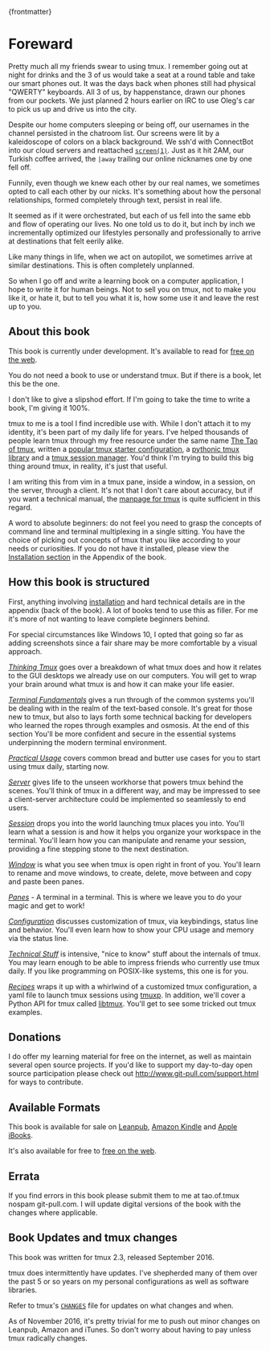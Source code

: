 
{frontmatter}

# Foreward 

Pretty much all my friends swear to using tmux. I remember going out at night
for drinks and the 3 of us would take a seat at a round table and take our smart
phones out. It was the days back when phones still had physical "QWERTY" keyboards.
All 3 of us, by happenstance, drawn our phones from our pockets. We just planned 2
hours earlier on IRC to use Oleg's car to pick us up and drive us into the city.

Despite our home computers sleeping or being off, our usernames in the channel
persisted in the chatroom list. Our screens were lit by a kaleidoscope of colors
on a black background. We ssh'd with ConnectBot into our cloud servers and
reattached [`screen(1)`](https://en.wikipedia.org/wiki/GNU_Screen). Just as it
hit 2AM, our Turkish coffee arrived, the `|away` trailing our online nicknames
one by one fell off.

Funnily, even though we knew each other by our real names, we sometimes opted to
call each other by our nicks. It's something about how the personal
relationships, formed completely through text, persist in real life.

It seemed as if it were orchestrated, but each of us fell into the same ebb and
flow of operating our lives. No one told us to do it, but inch by inch we
incrementally optimized our lifestyles personally and professionally to arrive
at destinations that felt eerily alike.

Like many things in life, when we act on autopilot, we sometimes arrive at
similar destinations. This is often completely unplanned.

So when I go off and write a learning book on a computer application, I hope
to write it for human beings. Not to sell you on tmux, not to make you like
it, or hate it, but to tell you what it is, how some use it and leave the rest
up to you.

## About this book

This book is currently under development. It's available to read for
[free on the web](https://leanpub.com/the-tao-of-tmux/read).

You do not need a book to use or understand tmux. But if there is a book, let
this be the one.

I don't like to give a slipshod effort. If I'm going to take the time to write a
book, I'm giving it 100%.

tmux to me is a tool I find incredible use with. While I don't attach it to my
identity, it's been part of my daily life for years. I've helped thousands of
people learn tmux through my free resource under the same name
[The Tao of tmux](https://tmuxp.readthedocs.io/en/latest/about_tmux.html),
written a [popular tmux starter configuration](https://github.com/tony/tmux-config),
a [pythonic tmux library](https://github.com/tony/libtmux) and a
[tmux session manager](https://github.com/tony/tmuxp). You'd think I'm trying
to build this big thing around tmux, in reality, it's just that useful.

I am writing this from vim in a tmux pane, inside a window, in a session, on
the server, through a client.  It's not that I don't care about accuracy, but
if you want a technical manual, the [manpage for tmux](http://man.openbsd.org/OpenBSD-current/man1/tmux.1)
is quite sufficient in this regard.

A word to absolute beginners: do not feel you need to grasp the concepts
of command line and terminal multiplexing in a single sitting. You have the
choice of picking out concepts of tmux that you like according to your
needs or curiosities. If you do not have it installed, please view the
[Installation section](#appendix-installation) in the Appendix of the book.

## How this book is structured

First, anything involving [installation](http://man.openbsd.org/OpenBSD-current/man1/tmux.1)
and hard technical details are in the appendix (back of the book). A lot of
books tend to use this as filler. For me it's more of not wanting to leave
complete beginners behind.

For special circumstances like Windows 10, I opted that going so far as adding
screenshots since a fair share may be more comfortable by a visual approach.

[*Thinking Tmux*](#thinking-tmux) goes over a breakdown of what
tmux does and how it relates to the GUI desktops we already use on our
computers.  You will get to wrap your brain around what tmux is and how it can
make your life easier.

[*Terminal Fundamentals*](#terminal-fundamentals) gives a run through of the common
systems you'll be dealing with in the realm of the text-based console. It's
great for those new to tmux, but also to lays forth some technical backing for
developers who learned the ropes through examples and osmosis. At the end of this
section You'll be more confident and secure in the essential systems underpinning
the modern terminal environment.

[*Practical Usage*](#practical-usage) covers common bread and
butter use cases for you to start using tmux daily, starting now.

[*Server*](#server) gives life to the unseen workhorse that powers tmux behind
the scenes. You'll think of tmux in a different way, and may be impressed to see
a client-server architecture could be implemented so seamlessly to end users.

[*Session*](#sessions) drops you into the world launching tmux places you into.
You'll learn what a session is and how it helps you organize your workspace
in the terminal. You'll learn how you can manipulate and rename your session,
providing a fine stepping stone to the next destination.

[*Window*](#windows) is what you see when tmux is open right in front
of you. You'll learn to rename and move windows, to create, delete, move between
and copy and paste been panes.

[*Panes*](#panes) - A terminal in a terminal. This is where we leave you to
do your magic and get to work!

[*Configuration*](#config) discusses customization of tmux, via keybindings,
status line and behavior. You'll even learn how to show your CPU usage and
memory via the status line.

[*Technical Stuff*](#technical-stuff) is intensive, "nice to know"
stuff about the internals of tmux. You may learn enough to be able to 
impress friends who currently use tmux daily. If you like programming on
POSIX-like systems, this one is for you.

[*Recipes*](#recipes) wraps it up with a whirlwind of a customized tmux
configuration, a yaml file to launch tmux sessions using
[tmuxp](https://github.com/tony/tmuxp). In addition, we'll cover a Python API
for tmux called [libtmux](https://github.com/tony/libtmux). You'll get to see
some tricked out tmux examples.

## Donations

I do offer my learning material for free on the internet, as well as maintain
several open source projects. If you'd like to support my day-to-day open
source participation please check out <http://www.git-pull.com/support.html>
for ways to contribute.

## Available Formats

This book is available for sale on [Leanpub](https://leanpub.com/the-tao-of-tmux), [Amazon Kindle](https://www.amazon.com/gp/product/B01MG342KU/ref=as_li_tl?ie=UTF8&camp=1789&creative=9325&creativeASIN=B01MG342KU&linkCode=as2&tag=gitpull-20&linkId=e6d3f08ad92bfea1cf62d735b6a90bdf) and [Apple iBooks](https://geo.itunes.apple.com/us/book/the-tao-of-tmux/id1168912720?mt=11&at=1001lrwP).

It's also available for free to [free on the web](https://leanpub.com/the-tao-of-tmux/read).

## Errata

If you find errors in this book please submit them to me at tao.of.tmux <AT>
nospam git-pull.com. I will update digital versions of the book with the 
changes where applicable.

## Book Updates and tmux changes

This book was written for tmux 2.3, released September 2016.

tmux does intermittently have updates. I've shepherded many of them over
the past 5 or so years on my personal configurations as well as software
libraries.

Refer to tmux's [`CHANGES`](https://github.com/tmux/tmux/blob/master/CHANGES)
file for updates on what changes and when.

As of November 2016, it's pretty trivial for me to push out minor changes on
Leanpub, Amazon and iTunes. So don't worry about having to pay unless tmux
radically changes.
